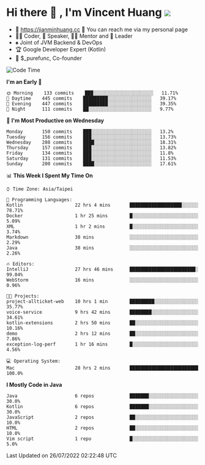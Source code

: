 # Hi there 👋 , I'm Vincent Huang ![](https://komarev.com/ghpvc/?username=Jian-Min-Huang)
- 💎 https://jianminhuang.cc 🙋 You can reach me via my personal page
- 👨‍💻 Coder, 🎤 Speaker, 👨‍🏫 Mentor and 🚀 Leader
- ♠️ Joint of JVM Backend & DevOps
- 🏆 Google Developer Expert (Kotlin)
- 💼 $_purefunc, Co-founder

<!--START_SECTION:waka-->
![Code Time](http://img.shields.io/badge/Code%20Time-0%20secs-blue)

**I'm an Early 🐤** 

```text
🌞 Morning    133 commits    ███░░░░░░░░░░░░░░░░░░░░░░   11.71% 
🌆 Daytime    445 commits    █████████░░░░░░░░░░░░░░░░   39.17% 
🌃 Evening    447 commits    █████████░░░░░░░░░░░░░░░░   39.35% 
🌙 Night      111 commits    ██░░░░░░░░░░░░░░░░░░░░░░░   9.77%

```
📅 **I'm Most Productive on Wednesday** 

```text
Monday       150 commits    ███░░░░░░░░░░░░░░░░░░░░░░   13.2% 
Tuesday      156 commits    ███░░░░░░░░░░░░░░░░░░░░░░   13.73% 
Wednesday    208 commits    ████░░░░░░░░░░░░░░░░░░░░░   18.31% 
Thursday     157 commits    ███░░░░░░░░░░░░░░░░░░░░░░   13.82% 
Friday       134 commits    ███░░░░░░░░░░░░░░░░░░░░░░   11.8% 
Saturday     131 commits    ███░░░░░░░░░░░░░░░░░░░░░░   11.53% 
Sunday       200 commits    ████░░░░░░░░░░░░░░░░░░░░░   17.61%

```


📊 **This Week I Spent My Time On** 

```text
⌚︎ Time Zone: Asia/Taipei

💬 Programming Languages: 
Kotlin                   22 hrs 4 mins       ███████████████████░░░░░░   78.71% 
Docker                   1 hr 25 mins        █░░░░░░░░░░░░░░░░░░░░░░░░   5.09% 
XML                      1 hr 2 mins         █░░░░░░░░░░░░░░░░░░░░░░░░   3.74% 
Markdown                 38 mins             ░░░░░░░░░░░░░░░░░░░░░░░░░   2.29% 
Java                     38 mins             ░░░░░░░░░░░░░░░░░░░░░░░░░   2.26%

🔥 Editors: 
IntelliJ                 27 hrs 46 mins      ████████████████████████░   99.04% 
WebStorm                 16 mins             ░░░░░░░░░░░░░░░░░░░░░░░░░   0.96%

🐱‍💻 Projects: 
project-allticket-web    10 hrs 1 min        █████████░░░░░░░░░░░░░░░░   35.77% 
voice-service            9 hrs 42 mins       ████████░░░░░░░░░░░░░░░░░   34.61% 
kotlin-extensions        2 hrs 50 mins       ██░░░░░░░░░░░░░░░░░░░░░░░   10.16% 
demo                     2 hrs 12 mins       ██░░░░░░░░░░░░░░░░░░░░░░░   7.86% 
exception-log-perf       1 hr 16 mins        █░░░░░░░░░░░░░░░░░░░░░░░░   4.56%

💻 Operating System: 
Mac                      28 hrs 2 mins       █████████████████████████   100.0%

```

**I Mostly Code in Java** 

```text
Java                     6 repos             ███████░░░░░░░░░░░░░░░░░░   30.0% 
Kotlin                   6 repos             ███████░░░░░░░░░░░░░░░░░░   30.0% 
JavaScript               2 repos             ██░░░░░░░░░░░░░░░░░░░░░░░   10.0% 
HTML                     2 repos             ██░░░░░░░░░░░░░░░░░░░░░░░   10.0% 
Vim script               1 repo              █░░░░░░░░░░░░░░░░░░░░░░░░   5.0%

```



 Last Updated on 26/07/2022 02:22:48 UTC
<!--END_SECTION:waka-->
